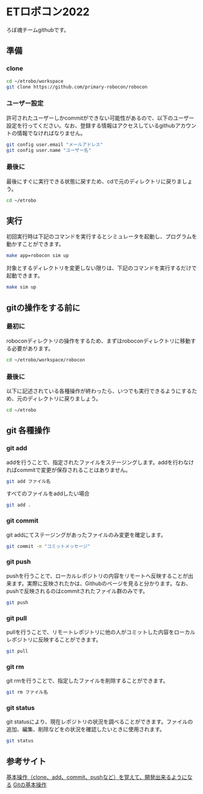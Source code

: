 # ETロボコン2022
ろぼ魂チームgithubです。

## 準備

### clone
```bash
cd ~/etrobo/workspace
git clone https://github.com/primary-robocon/robocon
```

### ユーザー設定
許可されたユーザーしかcommitができない可能性があるので、以下のユーザー設定を行ってください。なお、登録する情報はアクセスしているgithubアカウントの情報でなければなりません。
```bash
git config user.email "メールアドレス"
git config user.name "ユーザー名"
```

### 最後に
最後にすぐに実行できる状態に戻すため、cdで元のディレクトリに戻りましょう。
```bash
cd ~/etrobo
```

## 実行
初回実行時は下記のコマンドを実行するとシミュレータを起動し、プログラムを動かすことができます。
```bash
make app=robocon sim up
```
対象とするディレクトリを変更しない限りは、下記のコマンドを実行するだけで起動できます。
```bash
make sim up
```

## gitの操作をする前に

### 最初に
roboconディレクトリの操作をするため、まずはroboconディレクトリに移動する必要があります。
```bash
cd ~/etrobo/workspace/robocon
```

### 最後に
以下に記述されている各種操作が終わったら、いつでも実行できるようにするため、元のディレクトリに戻りましょう。
```bash
cd ~/etrobo
```

## git 各種操作

### git add
addを行うことで、指定されたファイルをステージングします。addを行わなければcommitで変更が保存されることはありません。
```bash
git add ファイル名
```
すべてのファイルをaddしたい場合
```bash
git add .
```

### git commit
git addにてステージングがあったファイルのみ変更を確定します。
```bash
git commit -m "コミットメッセージ"
```

### git push
pushを行うことで、ローカルレポジトリの内容をリモートへ反映することが出来ます。実際に反映されたかは、Githubのページを見ると分かります。なお、pushで反映されるのはcommitされたファイル群のみです。
```bash
git push
```

### git pull
pullを行うことで、リモートレポジトリに他の人がコミットした内容をローカルレポジトリに反映することができます。
```bash
git pull
```

### git rm
git rmを行うことで、指定したファイルを削除することができます。
```bash
git rm ファイル名
```

### git status
git statusにより、現在レポジトリの状況を調べることができます。ファイルの追加、編集、削除などをの状況を確認したいときに使用されます。
```bash
git status
```

## 参考サイト
[基本操作（clone、add、commit、pushなど）を覚えて、開発出来るようになる](https://www.yoheim.net/blog.php?q=20140104)
[Gitの基本操作](https://qiita.com/tetsu-upstr/items/ba844bcc353f1a2e8596)
<!--
編集者
杉本
-->